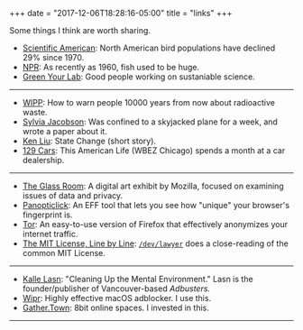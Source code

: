 +++
date = "2017-12-06T18:28:16-05:00"
title = "links"
+++

Some things I think are worth sharing.

+ [Scientific American](https://www.scientificamerican.com/article/silent-skies-billions-of-north-american-birds-have-vanished/): North American bird populations have declined 29% since 1970.
+ [NPR](https://www.npr.org/sections/krulwich/2014/02/05/257046530/big-fish-stories-getting-littler): As recently as 1960, fish used to be huge. 
+ [Green Your Lab](https://greenyourlab.org): Good people working on sustaniable science.

----

+ [WIPP](http://prod.sandia.gov/techlib/access-control.cgi/1992/921382.pdf): How to warn people 10000 years from now about radioactive waste.
+ [Sylvia Jacobson](http://arnavsood.com/cabinet/Jacobson-1972.pdf): Was confined to a skyjacked plane for a week, and wrote a paper about it.
+ [Ken Liu](https://kenliu.name/stories/state-change/): State Change (short story).
+ [129 Cars](https://www.thisamericanlife.org/513/129-cars): This American Life (WBEZ Chicago) spends a month at a car dealership.

----

+ [The Glass Room](https://theglassroom.org): A digital art exhibit by Mozilla, focused on examining issues of data and privacy.
+ [Panopticlick](https://panopticlick.eff.org): An EFF tool that lets you see how "unique" your browser's fingerprint is.
+ [Tor](https://www.torproject.org): An easy-to-use version of Firefox that effectively anonymizes your internet traffic.
+ [The MIT License, Line by Line](https://writing.kemitchell.com/2016/09/21/MIT-License-Line-by-Line.html): [`/dev/lawyer`](https://writing.kemitchell.com) does a close-reading of the common MIT License.

----

+ [Kalle Lasn](https://www.inquiringmind.com/article/1901_7_lasn_1-cleaning-up-the-mental-environment-culture-jamming-with-kalle-lasn/): "Cleaning Up the Mental Environment." Lasn is the founder/publisher of Vancouver-based _Adbusters._
+ [Wipr](https://giorgiocalderolla.com/wipr.html): Highly effective macOS adblocker. I use this.
+ [Gather.Town](https://gather.town): 8bit online spaces. I invested in this.

---- 

